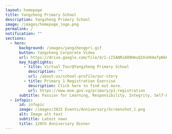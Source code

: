 ```yaml
---
layout: homepage
title: Yangzheng Primary School
description: Yangzheng Primary School
image: /images/homepage_logo.png
permalink: /
notification: ""
sections:
  - hero:
      background: /images/yangzhengpri.gif
      button: Yangzheng Corporate Video
      url: https://drive.google.com/file/d/1-iI5ANRi609HmsQ1XvHXAofpNkK8EjUQ/view
      key_highlights:
        - title: Virtual Tour@Yangzheng Primary School
          description: ""
          url: /about-us/school-profile/our-story
        - title: Primary 1 Registration Exercise
          description: Click here to find out more.
          url: https://www.moe.gov.sg/primary/p1-registration
      subtitle: Passion for Learning, Responsibility, Integrity, Self-Discipline, eMpathy
  - infopic:
      id: infopic
      image: /images/2025 Events/Anniversary/Screenshot_1.png
      alt: Image alt text
      subtitle: Latest news
      title: 120th Anniversary Dinner
---
```

